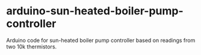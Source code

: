 # arduino-sun-heated-boiler-pump-controller
Arduino code for sun-heated boiler pump controller based on readings from two 10k thermistors.
